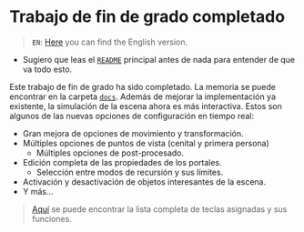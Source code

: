 # Trabajo de fin de grado completado
> **`EN`**: [Here](https://github.com/dimateos/TFG_Portals/blob/master/ReleaseNotes/1-DissertationCompleted-EN.md) you can find the English version.

* Sugiero que leas el [`README`](https://github.com/dimateos/TFG_Portals) principal antes de nada para entender de que va todo esto.

Este trabajo de fin de grado ha sido completado. La memoria se puede encontrar en la carpeta [`docs`](https://github.com/dimateos/TFG_Portals/tree/master/Docs). Además de mejorar la implementación ya existente, la simulación de la escena ahora es más interactiva. Estos son algunos de las nuevas opciones de configuración en tiempo real:

* Gran mejora de opciones de movimiento y transformación.
* Múltiples opciones de puntos de vista (cenital y primera persona)
	* Múltiples opciones de post-procesado.
* Edición completa de las propiedades de los portales.
	* Selección entre modos de recursión y sus límites.
* Activación y desactivación de objetos interesantes de la escena.
* Y más...

> [Aquí](https://github.com/dimateos/TFG_Portals/blob/master/Docs/keyMapping%20-%20ES.md) se puede encontrar la lista completa de teclas asignadas y sus funciones.
